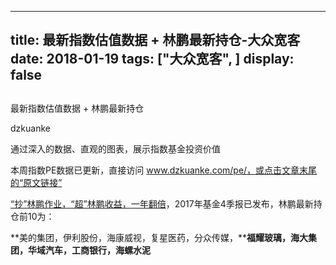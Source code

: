 
---
title:   最新指数估值数据 + 林鹏最新持仓-大众宽客
date: 2018-01-19
tags: ["大众宽客", ]
display: false
---


## 



最新指数估值数据 + 林鹏最新持仓




dzkuanke




通过深入的数据、直观的图表，展示指数基金投资价值


本周指数PE数据已更新，直接访问 www.dzkuanke.com/pe/，或点击文章末尾的“原文链接”



[“抄”林鹏作业，“超”林鹏收益，一年翻倍](http://mp.weixin.qq.com/s?__biz=MzAwMTc1MDcwNw==&amp;mid=2648272679&amp;idx=1&amp;sn=9f0df52fbcdcb00982685097ab4bf285&amp;chksm=82f92cfbb58ea5ed82941053b1c71b24d8856a183cc972aea612a5095f522715e91ab4f4e91e&amp;scene=21#wechat_redirect)，2017年基金4季报已发布，林鹏最新持仓前10为：

**美的集团，伊利股份，海康威视，复星医药，分众传媒，****福耀玻璃，海大集团，华域汽车，工商银行，海螺水泥**












